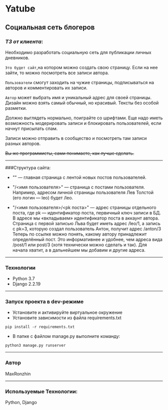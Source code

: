 # Yatube
## Социальная сеть блогеров


### *ТЗ от клиента*:
Необходимо разработать социальную сеть для публикации личных дневников.

`Это будет сайт`,на котором можно создать свою страницу. Если на нее зайти, то можно посмотреть все записи автора.

`Пользователи` смогут заходить на чужие страницы, подписываться на авторов и комментировать их записи.

`Автор` может выбрать имя и уникальный адрес для своей страницы. Дизайн можно взять самый обычный, но красивый. Тексты без особой разметки.

Должно выглядеть нормально, поиграйте со шрифтами. Еще надо иметь возможность модерировать записи и блокировать пользователей, если начнут присылать спам.

Записи можно отправить в сообщество и посмотреть там записи разных авторов.

~~Вы же программисты, сами понимаете, как лучше сделать.~~
***
###Cтруктура сайта:
* "" — главная страница с лентой новых постов пользователей.


* "/<имя пользователя>" — страница с постами пользователя. Например, адресом личной страницы пользователя Лев Толстой (его логин — leo) будет /leo.


* "/<имя пользователя>/<pk поста>" — адрес страницы отдельного поста, где pk — идентификатор поста, первичный ключ записи в БД. В адресе мы «вкладываем» идентификатор поста в аккаунт автора. Страница с первой записью Льва будет иметь адрес /leo/1, а запись с pk=3, которую создал пользователь Антон, получит адрес /anton/3 Теперь по ссылке можно понять, какому автору принадлежит определённый пост. Это информативнее и удобнее, чем адреса вида /post/1 или post/3 (хотя технически можно сделать и так).
Для начала хватит, а в дальнейшем мы добавим и другие адреса.
***
### Технологии
* Python 3.7
* Django 2.2.19
***
### Запуск проекта в dev-режиме
- Установите и активируйте виртуальное окружение
- Установите зависимости из файла requirements.txt
```
pip install -r requirements.txt
``` 
- В папке с файлом manage.py выполните команду:
```
python3 manage.py runserver
```
***
### Автор
MaxRonzhin 
***
### Используемые Технологии:
Python, Django
